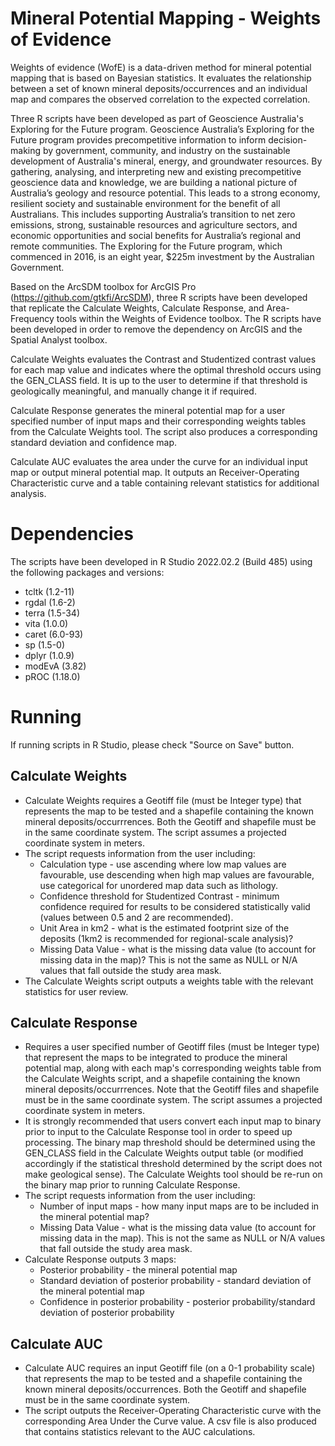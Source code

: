 # Mineral Potential Mapping - Weights of Evidence

Weights of evidence (WofE) is a data-driven method for mineral potential mapping that is based on Bayesian statistics. It evaluates the relationship between a set of known mineral deposits/occurrences and an individual map and compares the observed correlation to the expected correlation. 

Three R scripts have been developed as part of Geoscience Australia's Exploring for the Future program. Geoscience Australia’s Exploring for the Future program provides precompetitive information to inform decision-making by government, community, and industry on the sustainable development of Australia's mineral, energy, and groundwater resources. By gathering, analysing, and interpreting new and existing precompetitive geoscience data and knowledge, we are building a national picture of Australia’s geology and resource potential. This leads to a strong economy, resilient society and sustainable environment for the benefit of all Australians. This includes supporting Australia’s transition to net zero emissions, strong, sustainable resources and agriculture sectors, and economic opportunities and social benefits for Australia’s regional and remote communities. The Exploring for the Future program, which commenced in 2016, is an eight year, $225m investment by the Australian Government.

Based on the ArcSDM toolbox for ArcGIS Pro (https://github.com/gtkfi/ArcSDM), three R scripts have been developed that replicate the Calculate Weights, Calculate Response, and Area-Frequency tools within the Weights of Evidence toolbox. The R scripts have been developed in order to remove the dependency on ArcGIS and the Spatial Analyst toolbox.

Calculate Weights evaluates the Contrast and Studentized contrast values for each map value and indicates where the optimal threshold occurs using the GEN_CLASS field. It is up to the user to determine if that threshold is geologically meaningful, and manually change it if required.

Calculate Response generates the mineral potential map for a user specified number of input maps and their corresponding weights tables from the Calculate Weights tool. The script also produces a corresponding standard deviation and confidence map.

Calculate AUC evaluates the area under the curve for an individual input map or output mineral potential map. It outputs an Receiver-Operating Characteristic curve and a table containing relevant statistics for additional analysis.

# Dependencies

The scripts have been developed in R Studio 2022.02.2 (Build 485) using the following packages and versions:
* tcltk (1.2-11)
* rgdal (1.6-2)
* terra (1.5-34)
* vita (1.0.0)
* caret (6.0-93)
* sp (1.5-0)
* dplyr (1.0.9)
* modEvA (3.82)
* pROC (1.18.0)

# Running
If running scripts in R Studio, please check "Source on Save" button.

## Calculate Weights
* Calculate Weights requires a Geotiff file (must be Integer type) that represents the map to be tested and a shapefile containing the known mineral deposits/occurrrences. Both the Geotiff and shapefile must be in the same coordinate system. The script assumes a projected coordinate system in meters.
* The script requests information from the user including:
	* Calculation type - use ascending where low map values are favourable, use descending when high map values are favourable, use categorical for unordered map data such as lithology.
	* Confidence threshold for Studentized Contrast - minimum confidence required for results to be considered statistically valid (values between 0.5 and 2 are recommended). 
	* Unit Area in km2 - what is the estimated footprint size of the deposits (1km2 is recommended for regional-scale analysis)?
	* Missing Data Value - what is the missing data value (to account for missing data in the map)? This is not the same as NULL or N/A values that fall outside the study area mask.
* The Calculate Weights script outputs a weights table with the relevant statistics for user review.

## Calculate Response
* Requires a user specified number of Geotiff files (must be Integer type) that represent the maps to be integrated to produce the mineral potential map, along with each map's corresponding weights table from the Calculate Weights script, and a shapefile containing the known mineral deposits/occurrrences. Note that the Geotiff files and shapefile must be in the same coordinate system. The script assumes a projected coordinate system in meters.
* It is strongly recommended that users convert each input map to binary prior to input to the Calculate Response tool in order to speed up processing. The binary map threshold should be determined using the GEN_CLASS field in the Calculate Weights output table (or modified accordingly if the statistical threshold determined by the script does not make geological sense). The Calculate Weights tool should be re-run on the binary map prior to running Calculate Response.
* The script requests information from the user including:
	* Number of input maps - how many input maps are to be included in the mineral potential map?
	* Missing Data Value - what is the missing data value (to account for missing data in the map). This is not the same as NULL or N/A values that fall outside the study area mask.
* Calculate Response outputs 3 maps:
	* Posterior probability - the mineral potential map 
	* Standard deviation of posterior probability - standard deviation of the mineral potential map
	* Confidence in posterior probability - posterior probability/standard deviation of posterior probability

## Calculate AUC
* Calculate AUC requires an input Geotiff file (on a 0-1 probability scale) that represents the map to be tested and a shapefile containing the known mineral deposits/occurrences. Both the Geotiff and shapefile must be in the same coordinate system.
* The script outputs the Receiver-Operating Characteristic curve with the corresponding Area Under the Curve value. A csv file is also produced that contains statistics relevant to the AUC calculations.
